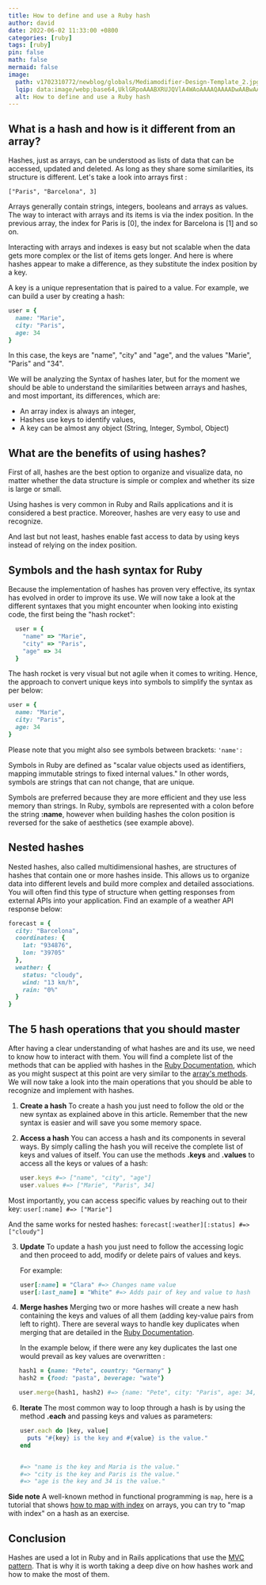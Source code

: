 ```yaml
---
title: How to define and use a Ruby hash
author: david
date: 2022-06-02 11:33:00 +0800
categories: [ruby]
tags: [ruby]
pin: false
math: false
mermaid: false
image:
  path: v1702310772/newblog/globals/Mediamodifier-Design-Template_2.jpg
  lqip: data:image/webp;base64,UklGRpoAAABXRUJQVlA4WAoAAAAQAAAADwAABwAAQUxQSDIAAAARL0AmbZurmr57yyIiqE8oiG0bejIYEQTgqiDA9vqnsUSI6H+oAERp2HZ65qP/VIAWAFZQOCBCAAAA8AEAnQEqEAAIAAVAfCWkAALp8sF8rgRgAP7o9FDvMCkMde9PK7euH5M1m6VWoDXf2FkP3BqV0ZYbO6NA/VFIAAAA
  alt: How to define and use a Ruby hash
---
```


## What is a hash and how is it different from an array?

Hashes, just as arrays, can be understood as lists of data that can be accessed, updated and deleted. As long as they share some similarities, its structure is different. Let's take a look into arrays first :

`["Paris", "Barcelona", 3]`

Arrays generally contain strings, integers, booleans and arrays as
values. The way to interact with arrays and its items is via the index position. In the previous array, the index for Paris is [0], the index for Barcelona is [1] and so on.

Interacting with arrays and indexes is easy but not scalable when the data gets more complex or the list of items gets longer. And here is where hashes appear to make a difference, as they substitute the index position by a key.

A key is a unique representation that is paired to a value. For example, we can build a user by creating a hash:

```ruby
user = {
  name: "Marie",
  city: "Paris",
  age: 34
}
```

In this case, the keys are "name", "city" and "age", and the values
"Marie", "Paris" and "34".

We will be analyzing the Syntax of hashes later, but for the moment we should be able to understand the similarities between arrays and hashes, and most important, its differences, which are:

-   An array index is always an integer,
-   Hashes use keys to identify values,
-   A key can be almost any object (String, Integer, Symbol, Object)

## What are the benefits of using hashes?

First of all, hashes are the best option to organize and visualize data, no matter whether the data structure is simple or complex and whether its size is large or small.

Using hashes is very common in Ruby and Rails applications and it is considered a best practice. Moreover, hashes are very easy to use and recognize.

And last but not least, hashes enable fast access to data by using keys instead of relying on the index position.

## Symbols and the hash syntax for Ruby

Because the implementation of hashes has proven very effective, its syntax has evolved in order to improve its use. We will now take a look at the different syntaxes that you might encounter when looking into existing code, the first being the "hash rocket":

```ruby
  user = {
    "name" => "Marie",
    "city" => "Paris",
    "age" => 34
  }
```

The hash rocket is very visual but not agile when it comes to writing.
Hence, the approach to convert unique keys into symbols to simplify the syntax as per below:

```ruby
user = {
  name: "Marie",
  city: "Paris",
  age: 34
}
```

Please note that you might also see symbols between brackets: `'name':`

Symbols in Ruby are defined as "scalar value objects used as identifiers, mapping immutable strings to fixed internal values." In
other words, symbols are strings that can not change, that are unique.

Symbols are preferred because they are more efficient and they use less memory than strings. In Ruby, symbols are represented with a colon before the string **:name**, however when building hashes the colon position is reversed for the sake of aesthetics (see example above).

## Nested hashes

Nested hashes, also called multidimensional hashes, are structures of hashes that contain one or more hashes inside. This allows us to organize data into different levels and build more complex and detailed associations. You will often find this type of structure when getting responses from external APIs into your application. Find an example of a weather API response below:

```ruby
forecast = {
  city: "Barcelona",
  coordinates: {
    lat: "934876",
    lon: "39705"
  },
  weather: {
    status: "cloudy",
    wind: "13 km/h",
    rain: "0%"
  }
}
```

## The 5 hash operations that you should master

After having a clear understanding of what hashes are and its use, we need to know how to interact with them. You will find a complete list of the methods that can be applied with hashes in the  <a href="https://ruby-doc.org/core-3.1.2/Hash.html" target="_blank" >Ruby Documentation</a>, which as you might suspect at this point are very similar to the <a href="https://ruby-doc.org/core-3.1.2/Array.html" target="_blank" >array's methods</a>. We will now take a look into the main operations that you should be able to
recognize and implement with hashes.

1.  **Create a hash** To create a hash you just need to follow the old or
    the new syntax as explained above in this article. Remember that the
    new syntax is easier and will save you some memory space.

2.  **Access a hash** You can access a hash and its components in several
    ways. By simply calling the hash you will receive the complete list
    of keys and values of itself. You can use the methods **.keys** and
    **.values** to access all the keys or values of a hash:


    ```ruby
    user.keys #=> ["name", "city", "age"]
    user.values #=> ["Marie", "Paris", 34]
    ```

Most importantly, you can access specific values by reaching out to their key:  `user[:name] #=> ["Marie"]`

And the same works for nested hashes: `forecast[:weather][:status] #=> ["cloudy"]`

3.  **Update** To update a hash you just need to follow the accessing logic and then proceed to add, modify or delete pairs of values and keys.

    For example:

    ```ruby
    user[:name] = "Clara" #=> Changes name value
    user[:last_name] = "White" #=> Adds pair of key and value to hash
    ```

4.  **Merge hashes** Merging two or more hashes will create a new hash containing the keys and values of all them (adding key-value pairs from left to right). There are several ways to handle key duplicates when merging that are detailed in the <a href="https://ruby-doc.org/core-3.1.2/Hash.html" target="_blank" >Ruby Documentation</a>.

    In the example below, if there were any key duplicates the last one would prevail as key values are overwritten :
    
 ```ruby
    hash1 = {name: "Pete", country: "Germany" }
    hash2 = {food: "pasta", beverage: "wate"}

    user.merge(hash1, hash2) #=> {name: "Pete", city: "Paris", age: 34, country: "Germany", food: "pasta", beverage: "wate"}
 ```

6.  **Iterate** The most common way to loop through a hash is by using the method **.each** and passing keys and values as parameters:

    ```ruby
    user.each do |key, value|
      puts "#{key} is the key and #{value} is the value."
    end


    #=> "name is the key and Maria is the value."
    #=> "city is the key and Paris is the value."
    #=> "age is the key and 34 is the value."
    ```

**Side note** A well-known method in functional programming is `map`, here is a tutorial that shows [how to map with index](https://www.bootrails.com/blog/ruby-map-with-index/) on arrays, you can try to "map with index" on a hash as an exercise.

##  Conclusion

Hashes are used a lot in Ruby and in Rails applications that use the  [MVC pattern](https://www.bootrails.com/blog/ruby-on-rails-mvc/). That is why it is worth taking a deep dive on how hashes work and how to make the most of them.